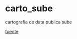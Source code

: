 # carto_sube
cartografia de data publica sube

[fuente](https://datos.gob.ar/dataset/spt-operaciones-dia-habil-promedio-sectorizados-hexagonos-600m-por-modo-transporte-hora)
